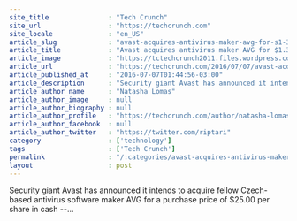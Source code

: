 ```yaml
---
site_title               : "Tech Crunch"
site_url                 : "https://techcrunch.com"
site_locale              : "en_US"
article_slug             : "avast-acquires-antivirus-maker-avg-for-s1-3bn-to-gain-scale-and-dive-into-iot-security"
article_title            : "Avast acquires antivirus maker AVG for $1.3BN to gain scale and dive into IoT security"
article_image            : "https://tctechcrunch2011.files.wordpress.com/2016/07/p1040537.jpg?w=764&h=400&crop=1"
article_url              : "https://techcrunch.com/2016/07/07/avast-acquires-antivirus-maker-avg-for-1-3bn-to-gain-scale-and-dive-into-iot-security/"
article_published_at     : "2016-07-07T01:44:56-03:00"
article_description      : "Security giant Avast has announced it intends to acquire fellow Czech-based antivirus software maker AVG for a purchase price of $25.00 per share in cash --..."
article_author_name      : "Natasha Lomas"
article_author_image     : null
article_author_biography : null
article_author_profile   : "https://techcrunch.com/author/natasha-lomas/"
article_author_facebook  : null
article_author_twitter   : "https://twitter.com/riptari"
category                 : ['technology']
tags                     : ['Tech Crunch']
permalink                : "/:categories/avast-acquires-antivirus-maker-avg-for-s1-3bn-to-gain-scale-and-dive-into-iot-security/"
layout                   : post
---
```


Security giant Avast has announced it intends to acquire fellow Czech-based antivirus software maker AVG for a purchase price of $25.00 per share in cash --...
